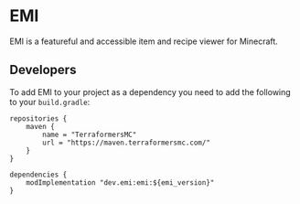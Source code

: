 # EMI
EMI is a featureful and accessible item and recipe viewer for Minecraft.

## Developers
To add EMI to your project as a dependency you need to add the following to your `build.gradle`:
```
repositories {
	maven {
		name = "TerraformersMC"
		url = "https://maven.terraformersmc.com/"
	}
}

dependencies {
	modImplementation "dev.emi:emi:${emi_version}"
}
```